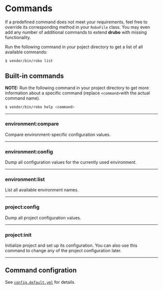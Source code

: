 # Commands

If a predefined command does not meet your requirements, feel free to override 
its corresponding method in your ```RoboFile``` class. You may even add any 
number of additional commands to extend **drubo** with missing functionality.

Run the following command in your poject directory to get a list of all 
available commands:

```sh
$ vendor/bin/robo list
```

## Built-in commands

**NOTE:** Run the following command in your project directory to get more 
information about a specific command (replace ```<command>```with the 
actual command name).

```sh
$ vendor/bin/robo help <command>
```

---

### environment:compare

Compare environment-specific configuration values.

---

### environment:config

Dump all configuration values for the currently used environment.

---

### environment:list

List all available environment names.

---

### project:config

Dump all project configuration values.

---

### project:init

Initialize project and set up its configuration. You can also use this command 
to change any of the project configuration later.

---

## Command configration

See [```config.default.yml```][config] for details.

[config]: ../config.default.yml
